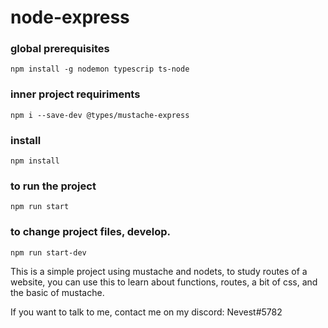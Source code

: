 # node-express

### global prerequisites
`npm install -g nodemon typescrip ts-node`

### inner project requiriments
`npm i --save-dev @types/mustache-express`

### install 
`npm install`

### to run the project
`npm run start`

### to change project files, develop.
`npm run start-dev`

This is a simple project using mustache and nodets, to study routes of a website, you can use this to learn about functions, routes, a bit of css, and the basic of mustache.

If you want to talk to me, contact me on my discord: Nevest#5782
<!-- Project credits go to b7web and nevest. -->
